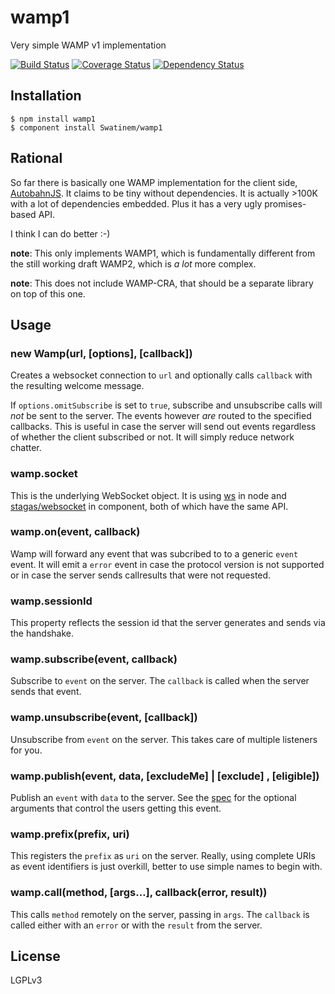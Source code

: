 # wamp1

Very simple WAMP v1 implementation

[![Build Status](https://travis-ci.org/Swatinem/wamp1.png?branch=master)](https://travis-ci.org/Swatinem/wamp1)
[![Coverage Status](https://coveralls.io/repos/Swatinem/wamp1/badge.png?branch=master)](https://coveralls.io/r/Swatinem/wamp1)
[![Dependency Status](https://gemnasium.com/Swatinem/wamp1.png)](https://gemnasium.com/Swatinem/wamp1)

## Installation

    $ npm install wamp1
    $ component install Swatinem/wamp1

## Rational

So far there is basically one WAMP implementation for the client side,
[AutobahnJS](https://github.com/tavendo/AutobahnJS).
It claims to be tiny without dependencies. It is actually >100K with a lot of
dependencies embedded. Plus it has a very ugly promises-based API.

I think I can do better :-)

**note**: This only implements WAMP1, which is fundamentally different from
the still working draft WAMP2, which is *a lot* more complex.

**note**: This does not include WAMP-CRA, that should be a separate library on
top of this one.

## Usage

### new Wamp(url, [options], [callback])

Creates a websocket connection to `url` and optionally calls `callback` with the
resulting welcome message.

If `options.omitSubscribe` is set to `true`, subscribe and unsubscribe calls
will *not* be sent to the server. The events however *are* routed to the
specified callbacks.
This is useful in case the server will send out events regardless of whether
the client subscribed or not. It will simply reduce network chatter.

### wamp.socket

This is the underlying WebSocket object. It is using
[ws](https://github.com/einaros/ws) in node and
[stagas/websocket](https://github.com/stagas/websocket) in component, both
of which have the same API.

### wamp.on(event, callback)

Wamp will forward any event that was subcribed to to a generic `event` event.
It will emit a `error` event in case the protocol version is not supported or
in case the server sends callresults that were not requested.

### wamp.sessionId

This property reflects the session id that the server generates and sends via
the handshake.

### wamp.subscribe(event, callback)

Subscribe to `event` on the server. The `callback` is called when the server
sends that event.

### wamp.unsubscribe(event, [callback])

Unsubscribe from `event` on the server. This takes care of multiple listeners
for you.

### wamp.publish(event, data, [excludeMe] | [exclude] , [eligible])

Publish an `event` with `data` to the server.
See the [spec](http://wamp.ws/spec/#publish_message) for the optional arguments
that control the users getting this event.

### wamp.prefix(prefix, uri)

This registers the `prefix` as `uri` on the server.
Really, using complete URIs as event identifiers is just overkill, better to use
simple names to begin with.

### wamp.call(method, [args…], callback(error, result))

This calls `method` remotely on the server, passing in `args`.
The `callback` is called either with an `error` or with the `result` from the
server.

## License

  LGPLv3

